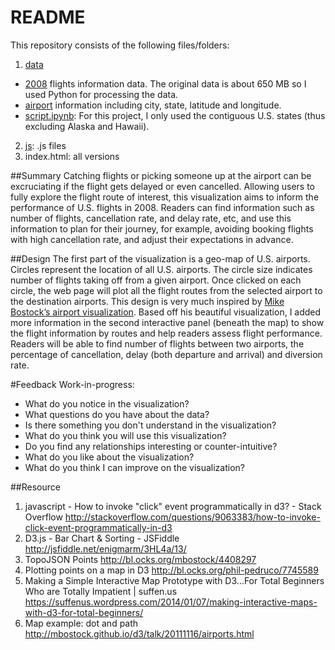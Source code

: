README
====================================================
This repository consists of the following files/folders: 

1. [data](https://github.com/LiChangNY/LiChangNY.github.io/tree/master/d3/v1/data)
  * [2008](http://stat-computing.org/dataexpo/2009/the-data.html) flights information data. The original data is about 650 MB so I used Python for processing the data.
  * [airport](http://stat-computing.org/dataexpo/2009/supplemental-data.html) information including city, state, latitude and longitude. 
  * [script.ipynb](https://github.com/LiChangNY/LiChangNY.github.io/tree/master/d3/v1/data/script.ipynb): For this project, I only used the contiguous U.S. states (thus excluding Alaska and Hawaii). 
2. [js](https://github.com/LiChangNY/LiChangNY.github.io/tree/master/d3/v1/js): .js files
3. index.html: all versions

##Summary
Catching flights or picking someone up at the airport can be excruciating if the flight gets delayed or even cancelled. Allowing users to fully explore the flight route of interest, this visualization aims to inform the performance of U.S. flights in 2008. Readers can find information such as number of flights, cancellation rate, and delay rate, etc, and use this information to plan for their journey, for example, avoiding booking flights with high cancellation rate, and adjust their expectations in advance. 

##Design
The first part of the visualization is a geo-map of U.S. airports. Circles represent the location of all U.S. airports. The circle size indicates number of flights taking off from a given airport. Once clicked on each circle, the web page will plot all the flight routes from the selected airport to the destination airports. This design is very much inspired by [Mike Bostock’s airport visualization](http://mbostock.github.io/d3/talk/20111116/airports.html). Based off his beautiful visualization, I added more information in the second interactive panel (beneath the map) to show the flight information by routes and help readers assess flight performance. Readers will be able to find number of flights between two airports, the percentage of cancellation, delay (both departure and arrival) and diversion rate. 

#Feedback
Work-in-progress:
- What do you notice in the visualization? 
- What questions do you have about the data?
- Is there something you don't understand in the visualization?
- What do you think you will use this visualization?
- Do you find any relationships interesting or counter-intuitive?
- What do you like about the visualization?
- What do you think I can improve on  the visualization?


##Resource
1. javascript - How to invoke "click" event programmatically in d3? - Stack Overflow
http://stackoverflow.com/questions/9063383/how-to-invoke-click-event-programmatically-in-d3
2. D3.js - Bar Chart & Sorting - JSFiddle http://jsfiddle.net/enigmarm/3HL4a/13/
3. TopoJSON Points http://bl.ocks.org/mbostock/4408297
4. Plotting points on a map in D3 http://bl.ocks.org/phil-pedruco/7745589
5. Making a Simple Interactive Map Prototype with D3…For Total Beginners Who are Totally Impatient | suffen.us
https://suffenus.wordpress.com/2014/01/07/making-interactive-maps-with-d3-for-total-beginners/
6. Map example: dot and path http://mbostock.github.io/d3/talk/20111116/airports.html
